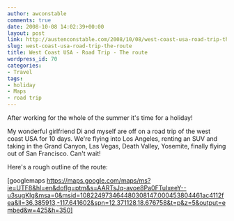 ```yaml
---
author: awconstable
comments: true
date: 2008-10-08 14:02:39+00:00
layout: post
link: http://austenconstable.com/2008/10/08/west-coast-usa-road-trip-the-route/
slug: west-coast-usa-road-trip-the-route
title: West Coast USA - Road Trip - The route
wordpress_id: 70
categories:
- Travel
tags:
- holiday
- Maps
- road trip
---
```


After working for the whole of the summer it's time for a holiday!

My wonderful girlfriend Di and myself are off on a road trip of the west coast USA for 10 days. We're flying into Los Angeles, renting an SUV and taking in the Grand Canyon, Las Vegas, Death Valley, Yosemite, finally flying out of San Francisco. Can't wait!

Here's a rough outline of the route:

[googlemaps https://maps.google.com/maps/ms?ie=UTF8&hl=en&doflg=ptm&s=AARTsJq-avoe8Pa0FTuIxeeY--u3sugKIg&msa=0&msid=108224973464480308147.000453804461ac4112fea&ll=36.385913,-117.641602&spn=12.371128,18.676758&t=p&z=5&output=embed&w=425&h=350]
